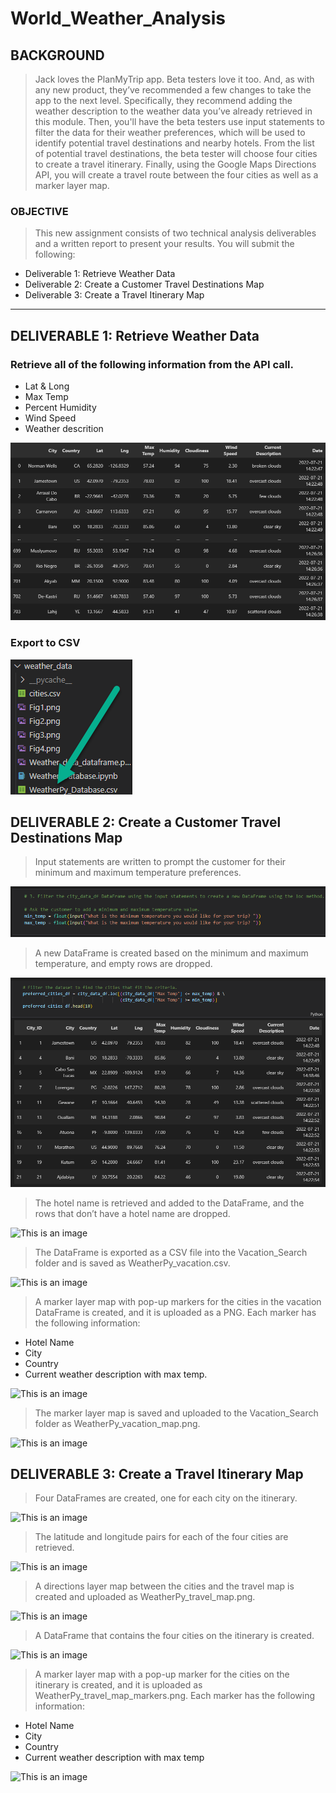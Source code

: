 # World_Weather_Analysis

## BACKGROUND

> Jack loves the PlanMyTrip app. Beta testers love it too. And, as with any new product, they’ve recommended a few changes to take the app to the next level. Specifically, they recommend adding the weather description to the weather data you’ve already retrieved in this module. Then, you'll have the beta testers use input statements to filter the data for their weather preferences, which will be used to identify potential travel destinations and nearby hotels. From the list of potential travel destinations, the beta tester will choose four cities to create a travel itinerary. Finally, using the Google Maps Directions API, you will create a travel route between the four cities as well as a marker layer map.

### OBJECTIVE

>This new assignment consists of two technical analysis deliverables and a written report to present your results. 
> You will submit the following:

- Deliverable 1: Retrieve Weather Data
- Deliverable 2: Create a Customer Travel Destinations Map
- Deliverable 3: Create a Travel Itinerary Map

---

## DELIVERABLE 1: Retrieve Weather Data

### Retrieve all of the following information from the API call.

- Lat & Long
- Max Temp
- Percent Humidity
- Wind Speed
- Weather descrition

![This is an image](https://github.com/jcaraway-na/World_Weather_Analysis/blob/main/weather_data/Weather_data_dataframe.png)

### Export to CSV

![This is an image](https://github.com/jcaraway-na/World_Weather_Analysis/blob/main/weather_data/export_weatherdata.png)


## DELIVERABLE 2: Create a Customer Travel Destinations Map

> Input statements are written to prompt the customer for their minimum and maximum temperature preferences.

![This is an image](https://github.com/jcaraway-na/World_Weather_Analysis/blob/main/Vacation_Search/set_min_max_temp.png)

> A new DataFrame is created based on the minimum and maximum temperature, and empty rows are dropped.

![This is an image](https://github.com/jcaraway-na/World_Weather_Analysis/blob/main/Vacation_Search/min_max_dataframe.png)

> The hotel name is retrieved and added to the DataFrame, and the rows that don’t have a hotel name are dropped.

![This is an image]()

> The DataFrame is exported as a CSV file into the Vacation_Search folder and is saved as WeatherPy_vacation.csv.

![This is an image]()

> A marker layer map with pop-up markers for the cities in the vacation DataFrame is created, and it is uploaded as a PNG. Each marker has the following information:
- Hotel Name
- City
- Country
- Current weather description with max temp.

![This is an image]()

> The marker layer map is saved and uploaded to the Vacation_Search folder as WeatherPy_vacation_map.png.

![This is an image]()


## DELIVERABLE 3: Create a Travel Itinerary Map

> Four DataFrames are created, one for each city on the itinerary.

![This is an image]()

>The latitude and longitude pairs for each of the four cities are retrieved.

![This is an image]()

> A directions layer map between the cities and the travel map is created and uploaded as WeatherPy_travel_map.png. 

![This is an image]()

> A DataFrame that contains the four cities on the itinerary is created.

![This is an image]()

> A marker layer map with a pop-up marker for the cities on the itinerary is created, and it is uploaded as WeatherPy_travel_map_markers.png. Each marker has the following information:

- Hotel Name
- City
- Country
- Current weather description with max temp

![This is an image]()

